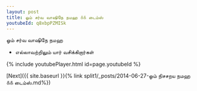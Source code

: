 ```yaml
---
layout: post
title: ஓம் சர்வ வாஷிநே நமஹ ௧௧ டைம்ஸ்
youtubeId: q8xbpPZMISk
---
```

 
 
 ஓம் சர்வ வாஷிநே நமஹ  
 
 -  எல்லாவற்றிலும் யார் வசிக்கிறார்கள் 
 
  
 
  
 
 
 
 
 
 


{% include youtubePlayer.html id=page.youtubeId %}
 
[Next]({{ site.baseurl }}{% link  split1/_posts/2014-06-27-ஓம் நிசசறய நமஹ ௧௧ டைம்ஸ்.md%})
 
